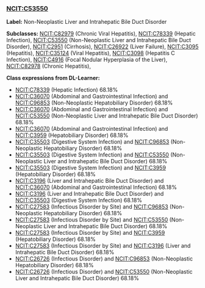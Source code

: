 
### [NCIT:C53550](http://purl.obolibrary.org/obo/NCIT_C53550)
**Label:** Non-Neoplastic Liver and Intrahepatic Bile Duct Disorder

**Subclasses:** [NCIT:C82979](http://purl.obolibrary.org/obo/NCIT_C82979) (Chronic Viral Hepatitis), [NCIT:C78339](http://purl.obolibrary.org/obo/NCIT_C78339) (Hepatic Infection), [NCIT:C53550](http://purl.obolibrary.org/obo/NCIT_C53550) (Non-Neoplastic Liver and Intrahepatic Bile Duct Disorder), [NCIT:C2951](http://purl.obolibrary.org/obo/NCIT_C2951) (Cirrhosis), [NCIT:C26922](http://purl.obolibrary.org/obo/NCIT_C26922) (Liver Failure), [NCIT:C3095](http://purl.obolibrary.org/obo/NCIT_C3095) (Hepatitis), [NCIT:C35124](http://purl.obolibrary.org/obo/NCIT_C35124) (Viral Hepatitis), [NCIT:C3098](http://purl.obolibrary.org/obo/NCIT_C3098) (Hepatitis C Infection), [NCIT:C4916](http://purl.obolibrary.org/obo/NCIT_C4916) (Focal Nodular Hyperplasia of the Liver), [NCIT:C82978](http://purl.obolibrary.org/obo/NCIT_C82978) (Chronic Hepatitis), 

**Class expressions from DL-Learner:**

- [NCIT:C78339](http://purl.obolibrary.org/obo/NCIT_C78339) (Hepatic Infection) 68.18%
- [NCIT:C36070](http://purl.obolibrary.org/obo/NCIT_C36070) (Abdominal and Gastrointestinal Infection) and [NCIT:C96853](http://purl.obolibrary.org/obo/NCIT_C96853) (Non-Neoplastic Hepatobiliary Disorder) 68.18%
- [NCIT:C36070](http://purl.obolibrary.org/obo/NCIT_C36070) (Abdominal and Gastrointestinal Infection) and [NCIT:C53550](http://purl.obolibrary.org/obo/NCIT_C53550) (Non-Neoplastic Liver and Intrahepatic Bile Duct Disorder) 68.18%
- [NCIT:C36070](http://purl.obolibrary.org/obo/NCIT_C36070) (Abdominal and Gastrointestinal Infection) and [NCIT:C3959](http://purl.obolibrary.org/obo/NCIT_C3959) (Hepatobiliary Disorder) 68.18%
- [NCIT:C35503](http://purl.obolibrary.org/obo/NCIT_C35503) (Digestive System Infection) and [NCIT:C96853](http://purl.obolibrary.org/obo/NCIT_C96853) (Non-Neoplastic Hepatobiliary Disorder) 68.18%
- [NCIT:C35503](http://purl.obolibrary.org/obo/NCIT_C35503) (Digestive System Infection) and [NCIT:C53550](http://purl.obolibrary.org/obo/NCIT_C53550) (Non-Neoplastic Liver and Intrahepatic Bile Duct Disorder) 68.18%
- [NCIT:C35503](http://purl.obolibrary.org/obo/NCIT_C35503) (Digestive System Infection) and [NCIT:C3959](http://purl.obolibrary.org/obo/NCIT_C3959) (Hepatobiliary Disorder) 68.18%
- [NCIT:C3196](http://purl.obolibrary.org/obo/NCIT_C3196) (Liver and Intrahepatic Bile Duct Disorder) and [NCIT:C36070](http://purl.obolibrary.org/obo/NCIT_C36070) (Abdominal and Gastrointestinal Infection) 68.18%
- [NCIT:C3196](http://purl.obolibrary.org/obo/NCIT_C3196) (Liver and Intrahepatic Bile Duct Disorder) and [NCIT:C35503](http://purl.obolibrary.org/obo/NCIT_C35503) (Digestive System Infection) 68.18%
- [NCIT:C27583](http://purl.obolibrary.org/obo/NCIT_C27583) (Infectious Disorder by Site) and [NCIT:C96853](http://purl.obolibrary.org/obo/NCIT_C96853) (Non-Neoplastic Hepatobiliary Disorder) 68.18%
- [NCIT:C27583](http://purl.obolibrary.org/obo/NCIT_C27583) (Infectious Disorder by Site) and [NCIT:C53550](http://purl.obolibrary.org/obo/NCIT_C53550) (Non-Neoplastic Liver and Intrahepatic Bile Duct Disorder) 68.18%
- [NCIT:C27583](http://purl.obolibrary.org/obo/NCIT_C27583) (Infectious Disorder by Site) and [NCIT:C3959](http://purl.obolibrary.org/obo/NCIT_C3959) (Hepatobiliary Disorder) 68.18%
- [NCIT:C27583](http://purl.obolibrary.org/obo/NCIT_C27583) (Infectious Disorder by Site) and [NCIT:C3196](http://purl.obolibrary.org/obo/NCIT_C3196) (Liver and Intrahepatic Bile Duct Disorder) 68.18%
- [NCIT:C26726](http://purl.obolibrary.org/obo/NCIT_C26726) (Infectious Disorder) and [NCIT:C96853](http://purl.obolibrary.org/obo/NCIT_C96853) (Non-Neoplastic Hepatobiliary Disorder) 68.18%
- [NCIT:C26726](http://purl.obolibrary.org/obo/NCIT_C26726) (Infectious Disorder) and [NCIT:C53550](http://purl.obolibrary.org/obo/NCIT_C53550) (Non-Neoplastic Liver and Intrahepatic Bile Duct Disorder) 68.18%



